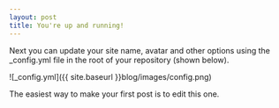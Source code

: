 ```yaml
---
layout: post
title: You're up and running!
---
```


Next you can update your site name, avatar and other options using the _config.yml file in the root of your repository (shown below).

![_config.yml]({{ site.baseurl }}blog/images/config.png)

The easiest way to make your first post is to edit this one.
